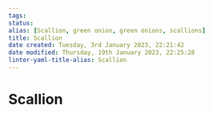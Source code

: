 ```yaml
---
tags: 
status:
alias: [Scallion, green onion, green onions, scallions]
title: Scallion
date created: Tuesday, 3rd January 2023, 22:21:42
date modified: Thursday, 19th January 2023, 22:25:28
linter-yaml-title-alias: Scallion
---
```


# Scallion